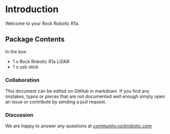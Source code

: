 # Introduction

Welcome to your Rock Robotic R1a.

## Package Contents

In the box:

* 1 x Rock Robotic R1a LiDAR
* 1 x usb stick

### Collaboration

This document can be edited on GitHub in markdown. If you find any mistakes, typos or  pieces that are not documented well enough simply open an issue or contribute by sending a pull request.

### Discussion

We are happy to answer any questions at [community.rockrobotic.com](http://community.rockrobotic.com)

